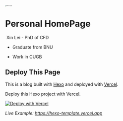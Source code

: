 <img src="https://pic.onlinewebfonts.com/svg/img_288128.png" alt="Hexo Logo" style="zoom: 25%;" />

# Personal HomePage

​    Xin Lei - PhD of CFD

- Graduate from BNU

- Work in CUGB

## Deploy This Page

This is a blog built with [Hexo](https://hexo.io/) and deployed with [Vercel](https://vercel.com/dashboard/).

Deploy this Hexo project with Vercel.

[![Deploy with Vercel](https://vercel.com/button)](https://home-page-xinlei.vercel.app)

_Live Example: https://hexo-template.vercel.app_
